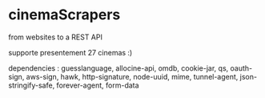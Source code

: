 cinemaScrapers
==============

from websites to a REST API

supporte presentement 27 cinemas :)

dependencies : 
guesslanguage, allocine-api, omdb, cookie-jar, qs, oauth-sign, aws-sign, hawk, http-signature, node-uuid, mime, tunnel-agent, json-stringify-safe, forever-agent, form-data
